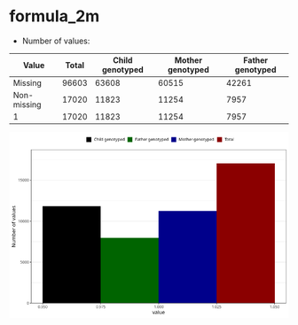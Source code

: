 # formula_2m
- Number of values:

| Value | Total | Child genotyped | Mother genotyped | Father genotyped |
| ----- | ----- | --------------- | ---------------- | ---------------- |
| Missing | 96603 | 63608 | 60515 | 42261 |
| Non-missing | 17020 | 11823 | 11254 | 7957 |
| 1 | 17020 | 11823 | 11254 | 7957 |



![](formula_2m_n.png)



